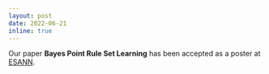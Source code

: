 ```yaml
---
layout: post
date: 2022-06-21
inline: true
---
```


Our paper **Bayes Point Rule Set Learning** has been 
accepted as a poster at [ESANN](https://www.esann.org/).

